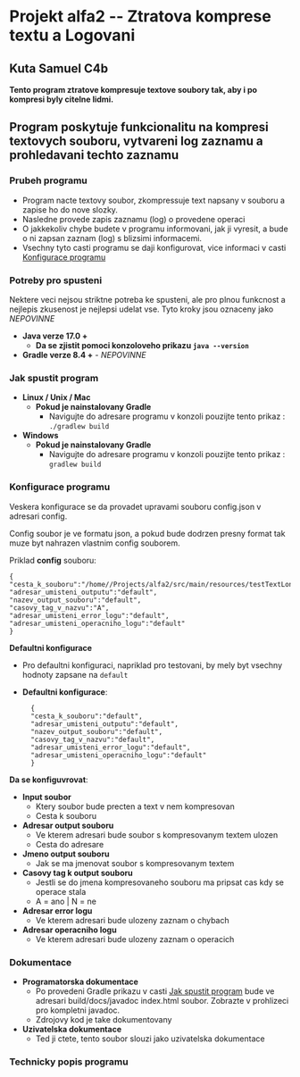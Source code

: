 # Projekt alfa2 -- Ztratova komprese textu a Logovani
## Kuta Samuel C4b 

**Tento program ztratove kompresuje textove soubory tak, aby i po kompresi byly citelne lidmi.**

## Program poskytuje funkcionalitu na kompresi textovych souboru, vytvareni log zaznamu a prohledavani techto zaznamu

### Prubeh programu
- Program nacte textovy soubor, zkompressuje text napsany v souboru a zapise ho do nove slozky.
- Nasledne provede zapis zaznamu (log) o provedene operaci
- O jakkekoliv chybe budete v programu informovani, jak ji vyresit, a bude o ni zapsan zaznam (log) s blizsimi informacemi. 
- Vsechny tyto casti programu se daji konfigurovat, vice informaci v casti [Konfigurace programu](#konfigurace-programu)

### Potreby pro spusteni
Nektere veci nejsou striktne potreba ke spusteni, ale pro plnou funkcnost a nejlepis zkusenost je nejlepsi udelat vse. Tyto kroky jsou oznaceny jako *NEPOVINNE*
- **Java verze 17.0 +**
    - **Da se zjistit pomoci konzoloveho prikazu `java --version`**
- **Gradle verze 8.4 +** - *NEPOVINNE*

### Jak spustit program


- **Linux / Unix / Mac**
    - **Pokud je nainstalovany Gradle**
        - Navigujte do adresare programu v konzoli
    pouzijte tento prikaz : `./gradlew build`
- **Windows**
    - **Pokud je nainstalovany Gradle**
        - Navigujte do adresare programu v konzoli
    pouzijte tento prikaz : `gradlew build`

### Konfigurace programu
Veskera konfigurace se da provadet upravami souboru config.json v adresari config.

Config soubor je ve formatu json, a pokud bude dodrzen presny format tak muze byt nahrazen vlastnim config souborem.

Priklad **config** souboru:


    {
    "cesta_k_souboru":"/home//Projects/alfa2/src/main/resources/testTextLong.txt",
    "adresar_umisteni_outputu":"default",
    "nazev_output_souboru":"default",
    "casovy_tag_v_nazvu":"A",
    "adresar_umisteni_error_logu":"default",
    "adresar_umisteni_operacniho_logu":"default"
    }

**Defaultni konfigurace**
- Pro defaultni konfiguraci, napriklad pro testovani, by mely byt vsechny hodnoty zapsane na `default`
- **Defaultni konfigurace**:
    
        {
        "cesta_k_souboru":"default",
        "adresar_umisteni_outputu":"default",
        "nazev_output_souboru":"default",
        "casovy_tag_v_nazvu":"default",
        "adresar_umisteni_error_logu":"default",
        "adresar_umisteni_operacniho_logu":"default"
        }
    


**Da se konfiguvrovat**:
- **Input soubor**
    - Ktery soubor bude precten a text v nem kompresovan
    - Cesta k souboru
- **Adresar output souboru**
    - Ve kterem adresari bude soubor s kompresovanym textem ulozen
    - Cesta do adresare
- **Jmeno output souboru**
    - Jak se ma jmenovat soubor s kompresovanym textem
- **Casovy tag k output souboru**
    - Jestli se do jmena kompresovaneho souboru ma pripsat cas kdy se operace stala
    - A = ano | N = ne
- **Adresar error logu**
    - Ve kterem adresari bude ulozeny zaznam o chybach
- **Adresar operacniho logu**
    - Ve kterem adresari bude ulozeny zaznam o operacich
### Dokumentace
- **Programatorska dokumentace** 
    - Po provedeni Gradle prikazu v casti [Jak spustit program](#jak-spustit-program) bude ve adresari build/docs/javadoc index.html soubor. Zobrazte v prohlizeci pro kompletni javadoc.
    - Zdrojovy kod je take dokumentovany
- **Uzivatelska dokumentace**
    - Ted ji ctete, tento soubor slouzi jako uzivatelska dokumentace

### Technicky popis programu
